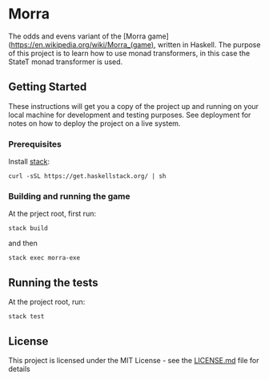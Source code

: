 # Morra

The odds and evens variant of the [Morra game](https://en.wikipedia.org/wiki/Morra_(game), written in Haskell. The purpose of this project is to learn how to use monad transformers, in this case the StateT monad transformer is used.

## Getting Started

These instructions will get you a copy of the project up and running on your local machine for development and testing purposes. See deployment for notes on how to deploy the project on a live system.

### Prerequisites

Install [stack](https://www.haskellstack.org/):
```
curl -sSL https://get.haskellstack.org/ | sh
```

### Building and running the game

At the prject root, first run:

```
stack build
```

and then

```
stack exec morra-exe
```

## Running the tests

At the project root, run:
```
stack test
```

## License

This project is licensed under the MIT License - see the [LICENSE.md](LICENSE) file for details
